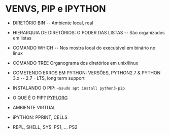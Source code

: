 # VENVS, PIP e IPYTHON

* DIRETÓRIO BIN
-- Ambiente local, real

* HIERARQUIA DE DIRETÓRIOS: O PODER DAS LISTAS
-- São organizados em listas

* COMANDO WHICH
-- Nos mostra local do executável em binário no linux

* COMANDO TREE
Organograma dos diretórios em unix/linux

* COMETENDO ERROS EM PYTHON: VERSÕES, PYTHON2.7 & PYTHON 3.x
-- 2.7 - LTS, long term support


* INSTALANDO O PIP: `~$sudo apt install python3-pip`

* O QUE É O PIP? [PYPI.ORG](https://pypi.org/)

* AMBIENTE VIRTUAL

* iPYTHON: PPRINT, CELLS

* REPL, SHELL, SYS: PS1, ... PS2
